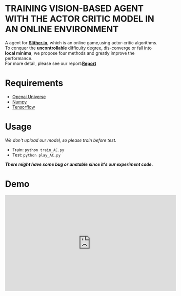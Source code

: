 # TRAINING VISION-BASED AGENT WITH THE ACTOR CRITIC MODEL IN AN ONLINE ENVIRONMENT
A agent for [**Slither.io**](http://slither.io/), 
which is an online game,using actor-critic algorithms.
To conquer the **uncontrollable** difficulty degree, 
dis-converge or fall into **local minima**, we propose four methods and greatly improve the performance.  
For more detail, please see our report:[**Report**](TRAINING-VISION-BASED-AGENT-WITH-THE-ACTOR-CRITIC-MODEL-IN-AN-ONLINE-ENVIRONMENT.pdf)
# Requirements
* [Openai Universe](https://github.com/openai/universe)
* [Numpy](http://www.numpy.org/)
* [Tensorflow](https://www.tensorflow.org/)
# Usage
*We don't upload our model, so please train before test.*
* Train: `python train_AC.py`
* Test: `python play_AC.py`

***There might have some bug or unstable since it's our experiment code.***

# Demo
<iframe width="560" height="315" src="https://www.youtube.com/embed/8iRD1w73fDo?rel=0" frameborder="0" allow="autoplay; encrypted-media" allowfullscreen></iframe>